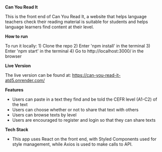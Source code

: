 **Can You Read It**

This is the front end of Can You Read It, a website that helps language teachers check their reading material is suitable for students and helps language learners find content at their level.

**How to run**

To run it locally: 1) Clone the repo 2) Enter 'npm install' in the terminal 3) Enter 'npm start' in the terminal 4) Go to http://localhost:3000/ in the browser

**Live Version**

The live version can be found at: https://can-you-read-it-atd5.onrender.com/

**Features**

- Users can paste in a text they find and be told the CEFR level (A1-C2) of the text
- Users can choose whether or not to share that text with others
- Users can browse texts by level
- Users are encouraged to register and login so that they can share texts 

**Tech Stack**

- This app uses React on the front end, with Styled Components used for style management, while Axios is used to make calls to API.

